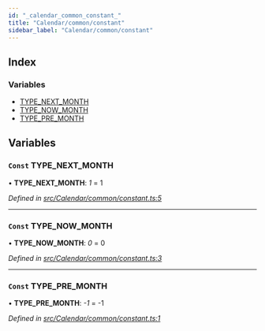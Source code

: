 ```yaml
---
id: "_calendar_common_constant_"
title: "Calendar/common/constant"
sidebar_label: "Calendar/common/constant"
---
```


## Index

### Variables

* [TYPE_NEXT_MONTH](_calendar_common_constant_.md#const-type_next_month)
* [TYPE_NOW_MONTH](_calendar_common_constant_.md#const-type_now_month)
* [TYPE_PRE_MONTH](_calendar_common_constant_.md#const-type_pre_month)

## Variables

### `Const` TYPE_NEXT_MONTH

• **TYPE_NEXT_MONTH**: *1* = 1

*Defined in [src/Calendar/common/constant.ts:5](https://github.com/tarojsx/ui/blob/6701f45/src/Calendar/common/constant.ts#L5)*

___

### `Const` TYPE_NOW_MONTH

• **TYPE_NOW_MONTH**: *0* = 0

*Defined in [src/Calendar/common/constant.ts:3](https://github.com/tarojsx/ui/blob/6701f45/src/Calendar/common/constant.ts#L3)*

___

### `Const` TYPE_PRE_MONTH

• **TYPE_PRE_MONTH**: *-1* = -1

*Defined in [src/Calendar/common/constant.ts:1](https://github.com/tarojsx/ui/blob/6701f45/src/Calendar/common/constant.ts#L1)*
